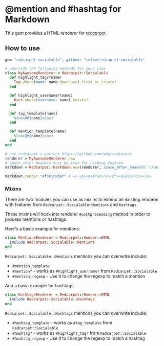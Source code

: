 # @mention and #hashtag for Markdown

This gem provides a HTML renderer for [redcarpet](https://github.com/vmg/redcarpet).

## How to use

```ruby
gem "redcarpet-socialable", github: "releu/redcapret-socialable"
```

```ruby
# override the following methods for your case
class MyAwesomeRenderer < Redcarpet::Socialable
  def highlight_tag?(name)
    Tag.where(name: name.downcase).first_or_create!
  end

  def highlight_username?(name)
    User.where(username: name).exists?
  end

  def tag_template(name)
    %(<a>##{name}</a>)
  end

  def mention_template(name)
    %(<a>@#{name}</a>)
  end
end

# use redcarpet's options https://github.com/vmg/redcarpet
renderer = MyAwesomeRenderer.new
# space_after_headers must be true for hashtag feature
markdown = Redcarpet::Markdown.new(renderer, space_after_headers: true)

markdown.render "#foo\n@bar" # => <p><a>#foo</a><br><a>@bar</a></p>
```

### Mixins

There are two modules you can use as mixins to extend an existing renderer
with features from `Redcarpet::Socialable`: `Mentions` and `Hashtags`.

These mixins will hook into renderer `#postprocessing` method in order
to process mentions or hashtags.

Here's a basic example for mentions:

```ruby
class MentionsRenderer < Redcarpet::Render::HTML
  include Redcarpet::Socialable::Mentions
end
```

`Redcarpet::Socialable::Mentions` mentions you can overwrite include:

* `#mention_template`
* `#mention?` - works as `#highlight_username?` from `Redcarpet::Socialable`
* `#mention_regexp` - Use it to change the regexp to match a mention

And a basic example for hashtags:

```ruby
class HashtagsRenderer < Redcarpet::Render::HTML
  include Redcarpet::Socialable::Hashtags
end
```

`Redcarpet::Socialable::Hashtags` mentions you can overwrite include:

* `#hashtag_template` - works as `#tag_template` from `Redcarpet::Socialable`
* `#hashtag?` - works as `#highlight_tag?` from `Redcarpet::Socialable`
* `#hashtag_regexp` - Use it to change the regexp to match a hashtag
